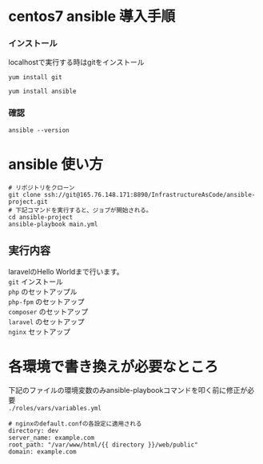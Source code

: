 # centos7 ansible 導入手順
### インストール
localhostで実行する時はgitをインストール

`yum install git`

`yum install ansible`

### 確認
`ansible --version`

# ansible 使い方

```
# リポジトリをクローン
git clone ssh://git@165.76.148.171:8890/InfrastructureAsCode/ansible-project.git
# 下記コマンドを実行すると、ジョブが開始される。
cd ansible-project
ansible-playbook main.yml
```
## 実行内容
laravelのHello Worldまで行います。<br>
`git` インストール<br>
`php` のセットアップル<br>
`php-fpm` のセットアップ<br>
`composer` のセットアップ<br>
`laravel` のセットアップ<br>
`nginx` セットアップ<br>

# 各環境で書き換えが必要なところ
下記のファイルの環境変数のみansible-playbookコマンドを叩く前に修正が必要<br>
`./roles/vars/variables.yml`
```
# nginxのdefault.confの各設定に適用される
directory: dev
server_name: example.com
root_path: "/var/www/html/{{ directory }}/web/public"
domain: example.com
```